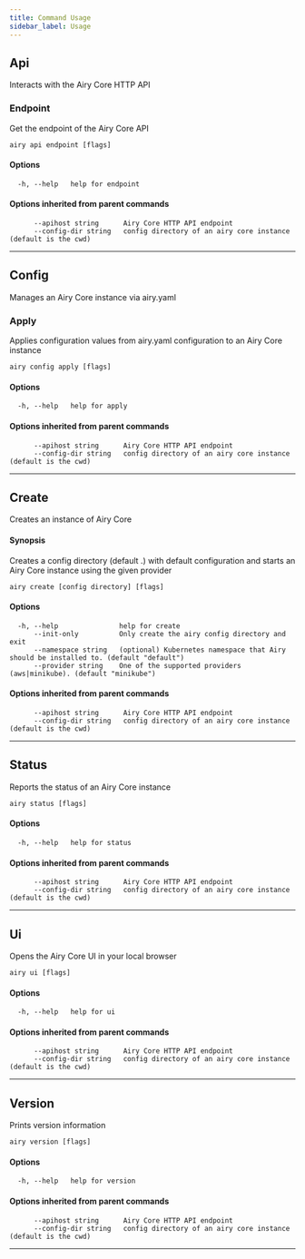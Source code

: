 ```yaml
---
title: Command Usage
sidebar_label: Usage
---
```


## Api

Interacts with the Airy Core HTTP API

### Endpoint

Get the endpoint of the Airy Core API

```
airy api endpoint [flags]
```

#### Options

```
  -h, --help   help for endpoint
```

#### Options inherited from parent commands

```
      --apihost string      Airy Core HTTP API endpoint
      --config-dir string   config directory of an airy core instance (default is the cwd)
```


***

## Config

Manages an Airy Core instance via airy.yaml

### Apply

Applies configuration values from airy.yaml configuration to an Airy Core instance

```
airy config apply [flags]
```

#### Options

```
  -h, --help   help for apply
```

#### Options inherited from parent commands

```
      --apihost string      Airy Core HTTP API endpoint
      --config-dir string   config directory of an airy core instance (default is the cwd)
```


***

## Create

Creates an instance of Airy Core

#### Synopsis

Creates a config directory (default .) with default configuration and starts an Airy Core instance using the given provider

```
airy create [config directory] [flags]
```

#### Options

```
  -h, --help               help for create
      --init-only          Only create the airy config directory and exit
      --namespace string   (optional) Kubernetes namespace that Airy should be installed to. (default "default")
      --provider string    One of the supported providers (aws|minikube). (default "minikube")
```

#### Options inherited from parent commands

```
      --apihost string      Airy Core HTTP API endpoint
      --config-dir string   config directory of an airy core instance (default is the cwd)
```


***

## Status

Reports the status of an Airy Core instance

```
airy status [flags]
```

#### Options

```
  -h, --help   help for status
```

#### Options inherited from parent commands

```
      --apihost string      Airy Core HTTP API endpoint
      --config-dir string   config directory of an airy core instance (default is the cwd)
```


***

## Ui

Opens the Airy Core UI in your local browser

```
airy ui [flags]
```

#### Options

```
  -h, --help   help for ui
```

#### Options inherited from parent commands

```
      --apihost string      Airy Core HTTP API endpoint
      --config-dir string   config directory of an airy core instance (default is the cwd)
```


***

## Version

Prints version information

```
airy version [flags]
```

#### Options

```
  -h, --help   help for version
```

#### Options inherited from parent commands

```
      --apihost string      Airy Core HTTP API endpoint
      --config-dir string   config directory of an airy core instance (default is the cwd)
```


***

